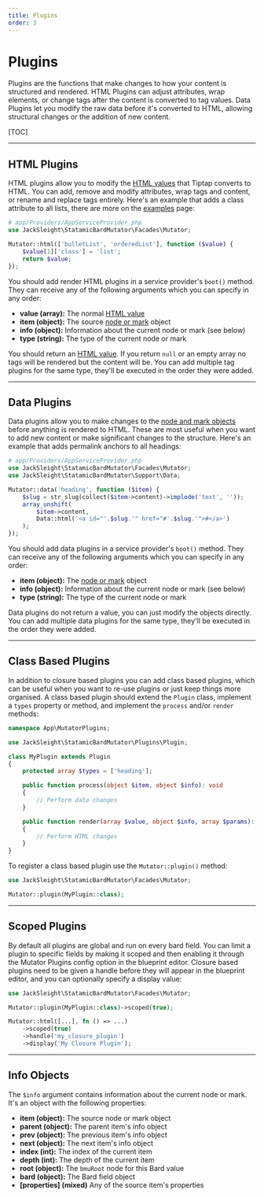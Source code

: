 ```yaml
---
title: Plugins
order: 3
---
```


# Plugins

Plugins are the functions that make changes to how your content is structured and rendered. HTML Plugins can adjust attributes, wrap elements, or change tags after the content is converted to tag values. Data Plugins let you modify the raw data before it's converted to HTML, allowing structural changes or the addition of new content.

[TOC]

---

## HTML Plugins

HTML plugins allow you to modify the [HTML values](formats#html-values) that Tiptap converts to HTML. You can add, remove and modify attributes, wrap tags and content, or rename and replace tags entirely. Here's an example that adds a class attribute to all lists, there are more on the [examples](examples) page:

```php
# app/Providers/AppServiceProvider.php
use JackSleight\StatamicBardMutator\Facades\Mutator;

Mutator::html(['bulletList', 'orderedList'], function ($value) {
    $value[1]['class'] = 'list';
    return $value;
});
```

You should add render HTML plugins in a service provider's `boot()` method. They can receive any of the following arguments which you can specify in any order:

* **value (array):** The normal [HTML value](formats#html-values)
* **item (object):** The source [node or mark](formats) object
* **info (object):** Information about the current node or mark (see below)
* **type (string):** The type of the current node or mark

You should return an [HTML value](formats#html-values). If you return `null` or an empty array no tags will be rendered but the content will be. You can add multiple tag plugins for the same type, they'll be executed in the order they were added.

---

## Data Plugins

Data plugins allow you to make changes to the [node and mark objects](formats) before anything is rendered to HTML. These are most useful when you want to add new content or make significant changes to the structure. Here's an example that adds permalink anchors to all headings:

```php
# app/Providers/AppServiceProvider.php
use JackSleight\StatamicBardMutator\Facades\Mutator;
use JackSleight\StatamicBardMutator\Support\Data;

Mutator::data('heading', function ($item) {
    $slug = str_slug(collect($item->content)->implode('text', ''));
    array_unshift(
        $item->content,
        Data::html('<a id="'.$slug.'" href="#'.$slug.'">#</a>')
    );
});
```

You should add data plugins in a service provider's `boot()` method. They can receive any of the following arguments which you can specify in any order:

* **item (object):** The [node or mark](formats) object
* **info (object):** Information about the current node or mark (see below)
* **type (string):** The type of the current node or mark

Data plugins do not return a value, you can just modify the objects directly. You can add multiple data plugins for the same type, they'll be executed in the order they were added.

---

## Class Based Plugins

In addition to closure based plugins you can add class based plugins, which can be useful when you want to re-use plugins or just keep things more organised. A class based plugin should extend the `Plugin` class, implement a `types` property or method, and implement the `process` and/or `render` methods:

```php
namespace App\MutatorPlugins;

use JackSleight\StatamicBardMutator\Plugins\Plugin;

class MyPlugin extends Plugin
{
    protected array $types = ['heading'];

    public function process(object $item, object $info): void
    {
        // Perform data changes
    }

    public function render(array $value, object $info, array $params): array
    {
        // Perform HTML changes
    }
}
```

To register a class based plugin use the `Mutator::plugin()` method:

```php
use JackSleight\StatamicBardMutator\Facades\Mutator;

Mutator::plugin(MyPlugin::class);
```

---

## Scoped Plugins

By default all plugins are global and run on every bard field. You can limit a plugin to specific fields by making it scoped and then enabling it through the Mutator Plugins config option in the blueprint editor. Closure based plugins need to be given a handle before they will appear in the blueprint editor, and you can optionally specify a display value:

```php
use JackSleight\StatamicBardMutator\Facades\Mutator;

Mutator::plugin(MyPlugin::class)->scoped(true);

Mutator::html([...], fn () => ...)
    ->scoped(true)
    ->handle('my_closure_plugin')
    ->display('My Closure Plugin');
```

---

## Info Objects

The `$info` argument contains information about the current node or mark. It's an object with the following properties:

* **item (object):** The source node or mark object
* **parent (object):** The parent item's info object
* **prev (object):** The previous item's info object
* **next (object):** The next item's info object
* **index (int):** The index of the current item
* **depth (int):** The depth of the current item
* **root (object):** The `bmuRoot` node for this Bard value
* **bard (object):** The Bard field object
* **[properties] (mixed)** Any of the source item's properties